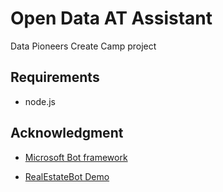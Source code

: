 # Open Data AT Assistant
Data Pioneers Create Camp project

## Requirements

* node.js


## Acknowledgment

* [Microsoft Bot framework](https://docs.botframework.com/en-us/node/builder/overview/#navtitle)

* [RealEstateBot Demo](https://github.com/Microsoft/BotBuilder-Samples/tree/master/Node/demo-Search/RealEstateBot)
